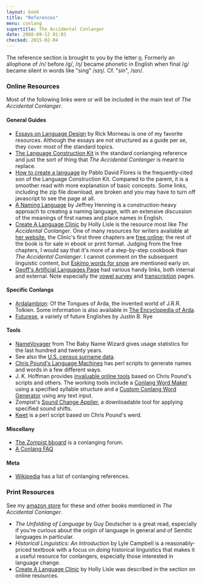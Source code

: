 ```yaml
---
layout: book
title: "References"
menu: conlang
supertitle: The Accidental Conlanger
date: 2008-09-12 01:03
checked: 2015-02-04
---
```


The reference section is brought to you by the letter [&#331;](http://en.wikipedia.org/wiki/Velar_nasal).  Formerly an allophone of /n/ before /g/, /&#331;/ became phonetic in English when final /g/ became silent in words like "sing" /s&#618;&#331;/.  Cf. "sin", /s&#618;n/.

### Online Resources

Most of the following links were or will be included in the main text of *The Accidental Conlanger*.

#### General Guides

* [Essays on Language Design](http://www.rickmor.x10.mx/essays.html) by Rick Morneau is one of my favorite resources.  Although the essays are not structured as a guide per se, they cover most of the standard topics.
* [The Language Construction Kit](http://www.zompist.com/kit.html) is the standard conlanging reference and just the sort of thing that *The Accidental Conlanger* is meant to replace.
* [How to create a language](http://www.angelfire.com/scifi2/nyh/how__all.html) by Pablo David Flores is the frequently-cited son of the Language Construction Kit.   Compared to the parent, it is a smoother read with more explanation of basic concepts.  Some links, including the zip file download, are broken and you may have to turn off javascript to see the page at all.
* [A Naming Language](http://www.langmaker.com/ml0102.htm) by Jeffrey Henning is a construction-heavy approach to creating a naming language, with an extensive discussion of the meanings of first names and place names in English.
* [Create A Language Clinic](http://shop.hollylisle.com/index.php?crn=208&rn=367&action=show_detail) by Holly Lisle is the resource most like *The Accidental Conlanger*.  One of many resources for writers available at [her website](http://hollylisle.com/), the Clinic's first three chapters are [free online](http://hollylisle.com/holly-lisles-create-a-language-clinic/); the rest of the book is for sale in ebook or print format.  Judging from the free chapters, I would say that it's more of a step-by-step cookbook than *The Accidental Conlanger*.  I cannot comment on the subsequent linguistic content, but [Eskimo words for snow](http://en.wikipedia.org/wiki/Eskimo_words_for_snow) are mentioned early on.
* [Geoff's Artificial Languages Page](https://web.archive.org/web/20070601211458/http://www.compulink.co.uk/~morven/lang/index.html) had various handy links, both internal and external.  Note especially the [vowel survey](https://web.archive.org/web/20070601183620/http://www.compulink.co.uk/~morven/lang/vowels.html) and [transcription](https://web.archive.org/web/20070601183620/http://www.compulink.co.uk/~morven/lang/transc.html) pages.

#### Specific Conlangs

* [Ardalambion](http://www.uib.no/people/hnohf/):  Of the Tongues of Arda, the invented world of J.R.R. Tolkien.  Some information is also available in [The Encyclopedia of Arda](http://www.glyphweb.com/arda/).
* [Futurese](http://www.xibalba.demon.co.uk/jbr/futurese.html), a variety of future Englishes by Justin B. Rye

#### Tools

* [NameVoyager](http://www.babynamewizard.com/voyager) from The Baby Name Wizard gives usage statistics for the last hundred and twenty years. 
*  See also the [U.S. census surname data](http://www.census.gov/topics/population/genealogy/data/2000_surnames.html).
* [Chris Pound's Language Machines](http://generators.christopherpound.com/) has perl scripts to generate names and words in a few different ways.
* J.&nbsp;K.&nbsp;Hoffman provides [invaluable online tools](http://www.fantasist.net/conlang.shtml) based on Chris Pound's scripts and others.  The working tools include a [Conlang Word Maker](http://www.fantasist.net/wordmaker.shtml) using a specified syllable structure and a [Custom Conlang Word Generator](http://www.fantasist.net/wordgen2.shtml) using any text input. 
* Zompist's [Sound Change Applier](http://www.zompist.com/sounds.htm), a downloadable tool for applying specified sound shifts.
* [Kwet](http://sourceforge.net/projects/kwet/) is a perl script based on Chris Pound's werd.

#### Miscellany

* [The Zompist bboard](http://www.incatena.org/) is a conlanging forum.
* [A Conlang FAQ](http://www.deaneaston.com/index.php?p=1_10_A-Conlang-FAQ)

#### Meta

* [Wikipedia](http://en.wikipedia.org/wiki/Constructed_language#References) has a list of conlanging references.


### Print Resources

See my [amazon store](http://astore.amazon.com/mcdema-20?%5Fencoding=UTF8&node=5) for these and other books mentioned in *The Accidental Conlanger*.

* *The Unfolding of Language* by Guy Deutscher is a great read, especially if you're curious about the origin of language in general and of Semitic languages in particular.
* *Historical Linguistics: An Introduction* by Lyle Campbell is a reasonably-priced textbook with a focus on *doing* historical linguistics that makes it a useful resource for conlangers, especially those interested in language change. 
* [Create A Language Clinic](http://howtothinksideways.com/shop/create-a-language-clinic/) by Holly Lisle was described in the section on online resources.

